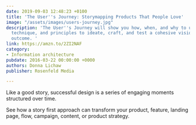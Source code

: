 ```yaml
---
date: 2019-09-03 12:48:23 +0100
title: 'The User''s Journey: Storymapping Products That People Love'
image: "/assets/images/users-journey.jpg"
description: 'The User''s Journey will show you how, when, and why to use narrative structure,
  technique, and principles to ideate, craft, and test a cohesive vision for an engaging
  outcome. '
link: https://amzn.to/2ZI2NAF
category:
- Information architecture
pubdate: 2016-03-22 00:00:00 +0000
authors: Donna Lichaw
publisher: Rosenfeld Media

---
```

Like a good story, successful design is a series of engaging moments structured over time. 

See how a story first approach can transform your product, feature, landing page, flow, campaign, content, or product strategy.